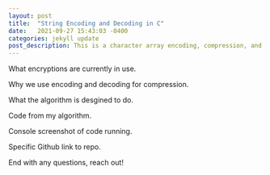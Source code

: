 ```yaml
---
layout: post
title:  "String Encoding and Decoding in C"
date:   2021-09-27 15:43:03 -0400
categories: jekyll update
post_description: This is a character array encoding, compression, and decoding algorithm. This program includes encoding and decoding the arrays. This application was written in C.
---
```

What encryptions are currently in use.

Why we use encoding and decoding for compression.

What the algorithm is desgined to do.

Code from my algorithm.

Console screenshot of code running.

Specific Github link to repo.

End with any questions, reach out!
